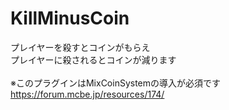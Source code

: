 # KillMinusCoin
プレイヤーを殺すとコインがもらえ <br />
プレイヤーに殺されるとコインが減ります <br />
<br />
※このプラグインはMixCoinSystemの導入が必須です <br />
https://forum.mcbe.jp/resources/174/
